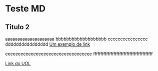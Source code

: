 # Teste MD

## Titulo 2
aaaaaaaaaaaaaaaaaaaa
bbbbbbbbbbbbbbbbbbb
cccccccccccccccc
dddddddddddddddd
[Um exemplo de link](https://www.tamirestamires.com/)

eeeeeeeeeeeeeeeeeeeeeeeeeeeeeeeeee
fffffffffffffffffffffffffffffffffffffffff

[Link do UOL](https://www.uol.com.br)

[](https://www.uol.com.br)


